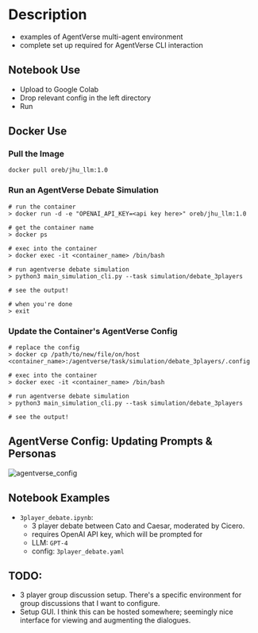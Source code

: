 # Description
- examples of AgentVerse multi-agent environment
- complete set up required for AgentVerse CLI interaction

## Notebook Use 
- Upload to Google Colab
- Drop relevant config in the left directory
- Run

## Docker Use
### Pull the Image
```
docker pull oreb/jhu_llm:1.0
```

### Run an AgentVerse Debate Simulation
```
# run the container
> docker run -d -e "OPENAI_API_KEY=<api key here>" oreb/jhu_llm:1.0

# get the container name
> docker ps

# exec into the container
> docker exec -it <container_name> /bin/bash

# run agentverse debate simulation
> python3 main_simulation_cli.py --task simulation/debate_3players

# see the output!

# when you're done
> exit
```

### Update the Container's AgentVerse Config
```
# replace the config
> docker cp /path/to/new/file/on/host <container_name>:/agentverse/task/simulation/debate_3players/.config

# exec into the container
> docker exec -it <container_name> /bin/bash

# run agentverse debate simulation
> python3 main_simulation_cli.py --task simulation/debate_3players

# see the output!
```

## AgentVerse Config: Updating Prompts & Personas
![agentverse_config](https://github.com/pgr-me/politologue/assets/32425398/9b2d5012-3559-49fd-aa5f-02716fabc5dd)

## Notebook Examples
- `3player_debate.ipynb`: 
    - 3 player debate between Cato and Caesar, moderated by Cicero.
    - requires OpenAI API key, which will be prompted for
    - LLM: `GPT-4`
    - config: `3player_debate.yaml`

## TODO:
- 3 player group discussion setup. There's a specific environment for group discussions that I want to configure.
- Setup GUI. I think this can be hosted somewhere; seemingly nice interface for viewing and augmenting the dialogues.

